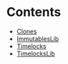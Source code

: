 

# Contents
- [Clones](Clones.sol/library.Clones.md)
- [ImmutablesLib](ImmutablesLib.sol/library.ImmutablesLib.md)
- [Timelocks](TimelocksLib.sol/type.Timelocks.md)
- [TimelocksLib](TimelocksLib.sol/library.TimelocksLib.md)
